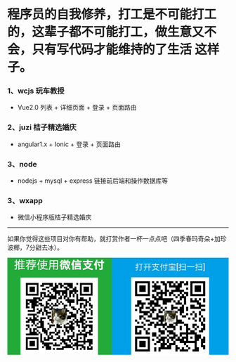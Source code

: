 # 程序员的自我修养，打工是不可能打工的，这辈子都不可能打工，做生意又不会，只有写代码才能维持的了生活 这样子。

### 1、wcjs 玩车教授
* Vue2.0 列表 + 详细页面 + 登录 + 页面路由
### 2、juzi 桔子精选婚庆
* angular1.x + Ionic + 登录 + 页面路由
### 3、node
* nodejs + mysql + express 链接前后端和操作数据库等
### 3、wxapp 
* 微信小程序版桔子精选婚庆

-------
如果你觉得这些项目对你有帮助，就打赏作者一杯一点点吧（四季春玛奇朵+加珍波椰，7分甜去冰）。

![donate](/juzi/web/donate.png)

